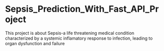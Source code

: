 # Sepsis_Prediction_With_Fast_API_Project
This project is about Sepsis-a life threatening medical condition characterized by a systemic inflamatory response to infection, leading to organ dysfunction and failure
